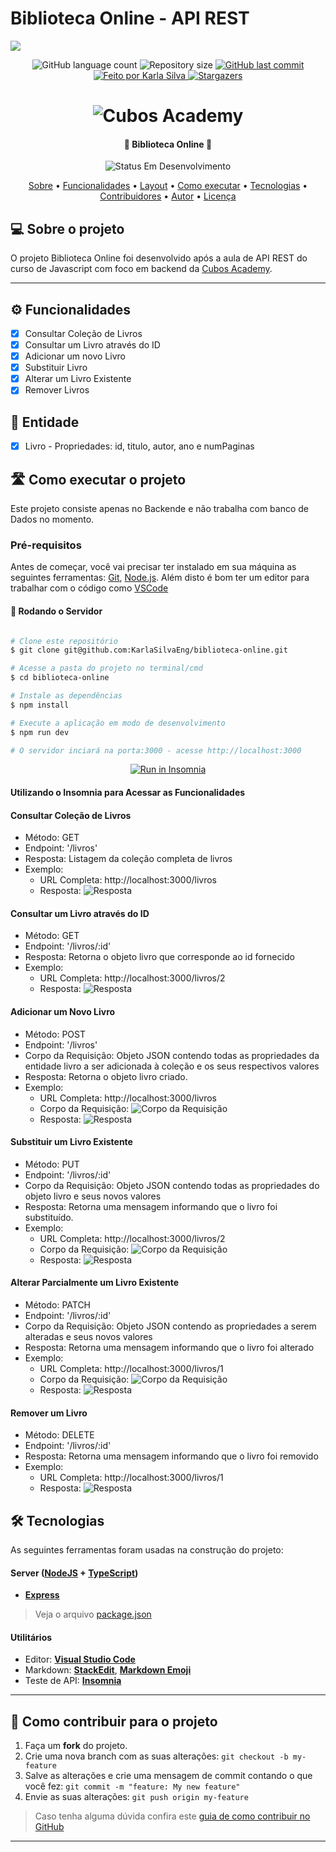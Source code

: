 # Biblioteca Online - API REST
![](https://i.imgur.com/xG74tOh.png)

<p align="center">
  <img alt="GitHub language count" src="https://img.shields.io/github/languages/count/KarlaSilvaEng/biblioteca-online?color=%2304D361">

  <img alt="Repository size" src="https://img.shields.io/github/repo-size/KarlaSilvaEng/biblioteca-online">
  
  <a href="https://github.com/KarlaSilvaEng/biblioteca-online/commits/main">
    <img alt="GitHub last commit" src="https://img.shields.io/github/last-commit/KarlaSilvaEng/biblioteca-online">
  </a>
  
  <!-- <img alt="License" src="https://img.shields.io/badge/license-MIT-brightgreen"> -->
  
   <a href="https://cubos.academy/">
    <img alt="Feito por Karla Silva" src="https://img.shields.io/badge/feito-por%20Karla%20Silva-D818A5">
   </a>
   
   <a href="https://github.com/cubos-academy/academy-template-readme-projects/stargazers">
    <img alt="Stargazers" src="https://img.shields.io/github/stars/cubos-academy/academy-template-readme-projects?style=social">
  </a>
   
</p>
<h1 align="center">
    <img alt="Cubos Academy" title="#CubosAcademy" src="assets/Capa GItHub.png" />
</h1>

<h4 align="center"> 
	🚧 Biblioteca Online 🚧
</h4>

<p align="center">
	<img alt="Status Em Desenvolvimento" src="https://img.shields.io/badge/STATUS-EM%20DESENVOLVIMENTO-green">
</p>

<p align="center">
 <a href="#-sobre-o-projeto">Sobre</a> •
 <a href="#-funcionalidades">Funcionalidades</a> •
 <a href="#-layout">Layout</a> • 
 <a href="#-como-executar-o-projeto">Como executar</a> • 
 <a href="#-tecnologias">Tecnologias</a> • 
 <a href="#-contribuidores">Contribuidores</a> • 
 <a href="#-autor">Autor</a> • 
 <a href="#user-content--licença">Licença</a>
</p>


## 💻 Sobre o projeto

O projeto Biblioteca Online foi desenvolvido após a aula de API REST do curso de Javascript com foco em backend da [Cubos Academy](https://cubos.academy/).

---

## ⚙️ Funcionalidades

- [x] Consultar Coleção de Livros
- [x] Consultar um Livro através do ID
- [x] Adicionar um novo Livro
- [x] Substituir Livro
- [x] Alterar um Livro Existente
- [x] Remover Livros

## 📘 Entidade
- [x] Livro 
      - Propriedades: id, titulo, autor, ano e numPaginas

## 🛣️ Como executar o projeto

Este projeto consiste apenas no Backende e não trabalha com banco de Dados no momento.

### Pré-requisitos

Antes de começar, você vai precisar ter instalado em sua máquina as seguintes ferramentas:
[Git](https://git-scm.com), [Node.js](https://nodejs.org/en/). 
Além disto é bom ter um editor para trabalhar com o código como [VSCode](https://code.visualstudio.com/)

#### 🎲 Rodando o Servidor

```bash

# Clone este repositório
$ git clone git@github.com:KarlaSilvaEng/biblioteca-online.git

# Acesse a pasta do projeto no terminal/cmd
$ cd biblioteca-online

# Instale as dependências
$ npm install

# Execute a aplicação em modo de desenvolvimento
$ npm run dev

# O servidor inciará na porta:3000 - acesse http://localhost:3000

```
<p align="center">
  <a href="https://github.com/KarlaSilvaEng/biblioteca-online" target="_blank"><img src="https://insomnia.rest/images/run.svg" alt="Run in Insomnia"></a>
</p>

#### Utilizando o Insomnia para Acessar as Funcionalidades
#### Consultar Coleção de Livros
- Método: GET
- Endpoint: '/livros'
- Resposta: Listagem da coleção completa de livros
- Exemplo:
  - URL Completa: http://localhost:3000/livros
  - Resposta: ![Resposta](assets/GET%20-%20Listar%20Livros%20-%20Resposta.png)
    
#### Consultar um Livro através do ID
- Método: GET
- Endpoint: '/livros/:id'
- Resposta: Retorna o objeto livro que corresponde ao id fornecido
- Exemplo:
  - URL Completa: http://localhost:3000/livros/2
  - Resposta: ![Resposta](assets/GET%20-%20Consultar%20Livro%20por%20ID%20-%20Resposta.png)
 
#### Adicionar um Novo Livro
- Método: POST
- Endpoint: '/livros'
- Corpo da Requisição: Objeto JSON contendo todas as propriedades da entidade livro a ser adicionada à coleção e os seus respectivos valores
- Resposta: Retorna o objeto livro criado.
- Exemplo:
  - URL Completa: http://localhost:3000/livros
  - Corpo da Requisição: ![Corpo da Requisição](assets/POST%20-%20Adicionar%20Livro%20-%20Corpo%20da%20Requisição.png)
  - Resposta: ![Resposta](assets/POST%20-%20Adicionar%20Livro%20-%20Resposta.png)
 
#### Substituir um Livro Existente
- Método: PUT
- Endpoint: '/livros/:id'
- Corpo da Requisição: Objeto JSON contendo todas as propriedades do objeto livro e seus novos valores
- Resposta: Retorna uma mensagem informando que o livro foi substituído.
- Exemplo:
  - URL Completa: http://localhost:3000/livros/2
  - Corpo da Requisição: ![Corpo da Requisição](assets/PUT%20-%20Substituir%20Livro%20-%20Corpo%20da%20Requisição.png)
  - Resposta: ![Resposta](assets/PUT%20-%20Substituir%20Livro%20-%20Resposta.png)

#### Alterar Parcialmente um Livro Existente
- Método: PATCH
- Endpoint: '/livros/:id'
- Corpo da Requisição: Objeto JSON contendo as propriedades a serem alteradas e seus novos valores
- Resposta: Retorna uma mensagem informando que o livro foi alterado
- Exemplo:
  - URL Completa: http://localhost:3000/livros/1
  - Corpo da Requisição: ![Corpo da Requisição](assets/PATCH%20-%20Alterar%20Livro%20-%20Corpo%20da%20Requisição.png)
  - Resposta: ![Resposta](assets/PATCH%20-%20Alterar%20Livro%20-%20Resposta.png)

#### Remover um Livro
- Método: DELETE
- Endpoint: '/livros/:id'
- Resposta: Retorna uma mensagem informando que o livro foi removido
- Exemplo:
  - URL Completa: http://localhost:3000/livros/1
  - Resposta: ![Resposta](assets/DELETE%20-%20Remover%20Livro%20-%20Resposta.png)


## 🛠 Tecnologias

As seguintes ferramentas foram usadas na construção do projeto:

#### [](https://github.com/KarlaSilvaEng/biblioteca-online#server-nodejs--typescript)**Server**  ([NodeJS](https://nodejs.org/en/)  +  [TypeScript](https://www.typescriptlang.org/))

-   **[Express](https://expressjs.com/)**

> Veja o arquivo  [package.json](https://github.com/KarlaSilvaEng/biblioteca-online/blob/master/package.json)

#### [](https://github.com/cubos-academy/academy-template-readme-projects#utilit%C3%A1rios)**Utilitários**

-   Editor:  **[Visual Studio Code](https://code.visualstudio.com/)** 
-   Markdown:  **[StackEdit](https://stackedit.io/)**,  **[Markdown Emoji](https://gist.github.com/rxaviers/7360908)**
-   Teste de API:  **[Insomnia](https://insomnia.rest/)**
---

## 💪 Como contribuir para o projeto

1. Faça um **fork** do projeto.
2. Crie uma nova branch com as suas alterações: `git checkout -b my-feature`
3. Salve as alterações e crie uma mensagem de commit contando o que você fez: `git commit -m "feature: My new feature"`
4. Envie as suas alterações: `git push origin my-feature`
> Caso tenha alguma dúvida confira este [guia de como contribuir no GitHub](./CONTRIBUTING.md)

---



